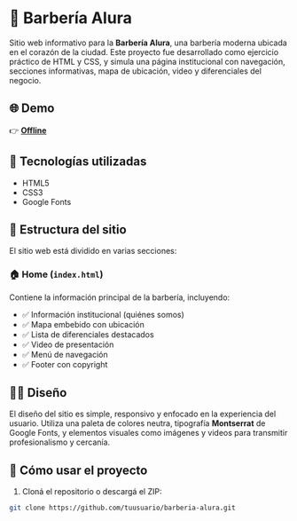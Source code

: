 # 💈 Barbería Alura

Sitio web informativo para la **Barbería Alura**, una barbería moderna ubicada en el corazón de la ciudad. Este proyecto fue desarrollado como ejercicio práctico de HTML y CSS, y simula una página institucional con navegación, secciones informativas, mapa de ubicación, video y diferenciales del negocio.

## 🌐 Demo

👉 **[Offline](#)** 
## 🧰 Tecnologías utilizadas

- HTML5
- CSS3
- Google Fonts

## 📄 Estructura del sitio

El sitio web está dividido en varias secciones:

### 🏠 Home (`index.html`)

Contiene la información principal de la barbería, incluyendo:

- ✅ Información institucional (quiénes somos)
- ✅ Mapa embebido con ubicación
- ✅ Lista de diferenciales destacados
- ✅ Video de presentación
- ✅ Menú de navegación
- ✅ Footer con copyright

## 🧑‍🎨 Diseño

El diseño del sitio es simple, responsivo y enfocado en la experiencia del usuario. Utiliza una paleta de colores neutra, tipografía **Montserrat** de Google Fonts, y elementos visuales como imágenes y videos para transmitir profesionalismo y cercanía.

## 🧪 Cómo usar el proyecto

1. Cloná el repositorio o descargá el ZIP:
```bash
git clone https://github.com/tuusuario/barberia-alura.git

